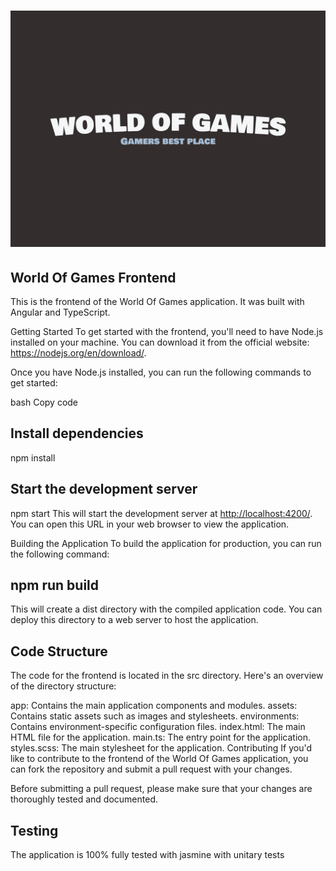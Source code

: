 # ![Logo](./src/assets/WOG-logo1.png)

## World Of Games Frontend

This is the frontend of the World Of Games application. It was built with Angular and TypeScript.

Getting Started
To get started with the frontend, you'll need to have Node.js installed on your machine. You can download it from the official website: <https://nodejs.org/en/download/>.

Once you have Node.js installed, you can run the following commands to get started:

bash
Copy code

## Install dependencies

npm install

## Start the development server

npm start
This will start the development server at <http://localhost:4200/>. You can open this URL in your web browser to view the application.

Building the Application
To build the application for production, you can run the following command:

## npm run build

This will create a dist directory with the compiled application code. You can deploy this directory to a web server to host the application.

## Code Structure

The code for the frontend is located in the src directory. Here's an overview of the directory structure:

app: Contains the main application components and modules.
assets: Contains static assets such as images and stylesheets.
environments: Contains environment-specific configuration files.
index.html: The main HTML file for the application.
main.ts: The entry point for the application.
styles.scss: The main stylesheet for the application.
Contributing
If you'd like to contribute to the frontend of the World Of Games application, you can fork the repository and submit a pull request with your changes.

Before submitting a pull request, please make sure that your changes are thoroughly tested and documented.

## Testing

The application is 100% fully tested with jasmine with unitary tests
